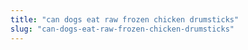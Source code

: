 ```yaml
---
title: "can dogs eat raw frozen chicken drumsticks"
slug: "can-dogs-eat-raw-frozen-chicken-drumsticks"
---
```


